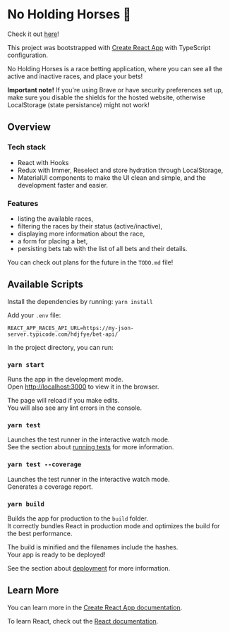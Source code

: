 # No Holding Horses 🐎

Check it out [here](https://weronikaolejniczak.pl/no-holding-horses/)!

This project was bootstrapped with [Create React App](https://github.com/facebook/create-react-app) with TypeScript configuration.

No Holding Horses is a race betting application, where you can see all the active and inactive races, and place your bets!

**Important note!** If you're using Brave or have security preferences set up, make sure you disable the shields for the hosted website, otherwise LocalStorage (state persistance) might not work!

## Overview

### Tech stack

- React with Hooks
- Redux with Immer, Reselect and store hydration through LocalStorage,
- MaterialUI components to make the UI clean and simple, and the development faster and easier.

### Features

- listing the available races,
- filtering the races by their status (active/inactive),
- displaying more information about the race,
- a form for placing a bet,
- persisting bets tab with the list of all bets and their details.

You can check out plans for the future in the `TODO.md` file!

## Available Scripts

Install the dependencies by running: `yarn install`

Add your `.env` file:

`REACT_APP_RACES_API_URL=https://my-json-server.typicode.com/hdjfye/bet-api/`

In the project directory, you can run:

### `yarn start`

Runs the app in the development mode.\
Open [http://localhost:3000](http://localhost:3000) to view it in the browser.

The page will reload if you make edits.\
You will also see any lint errors in the console.

### `yarn test`

Launches the test runner in the interactive watch mode.\
See the section about [running tests](https://facebook.github.io/create-react-app/docs/running-tests) for more information.

### `yarn test --coverage`

Launches the test runner in the interactive watch mode.\
Generates a coverage report.

### `yarn build`

Builds the app for production to the `build` folder.\
It correctly bundles React in production mode and optimizes the build for the best performance.

The build is minified and the filenames include the hashes.\
Your app is ready to be deployed!

See the section about [deployment](https://facebook.github.io/create-react-app/docs/deployment) for more information.

## Learn More

You can learn more in the [Create React App documentation](https://facebook.github.io/create-react-app/docs/getting-started).

To learn React, check out the [React documentation](https://reactjs.org/).
